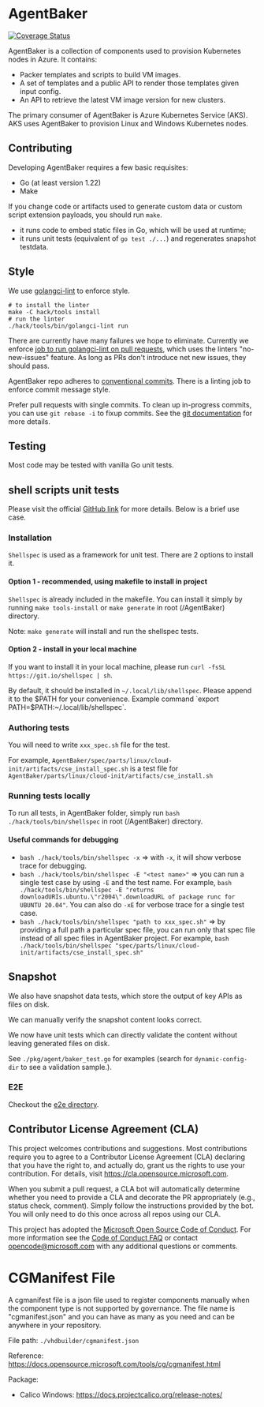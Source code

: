 # AgentBaker

[![Coverage Status](https://coveralls.io/repos/github/Azure/AgentBaker/badge.svg?branch=master)](https://coveralls.io/github/Azure/AgentBaker?branch=master)

AgentBaker is a collection of components used to provision Kubernetes nodes in Azure. It contains:

- Packer templates and scripts to build VM images.
- A set of templates and a public API to render those templates given input config.
- An API to retrieve the latest VM image version for new clusters.

The primary consumer of AgentBaker is Azure Kubernetes Service (AKS). AKS uses AgentBaker to provision Linux and Windows Kubernetes nodes.

## Contributing

Developing AgentBaker requires a few basic requisites:

- Go (at least version 1.22)
- Make

If you change code or artifacts used to generate custom data or custom script extension payloads, you should run `make`. 
- it runs code to embed static files in Go, which will be used at runtime;
- it runs unit tests (equivalent of `go test ./...`) and regenerates snapshot testdata.

## Style

We use [golangci-lint](https://golangci-lint.run/) to enforce style.

```shell
# to install the linter
make -C hack/tools install
# run the linter
./hack/tools/bin/golangci-lint run
```

There are currently have many failures we hope to eliminate. Currently we enforce  [job to run golangci-lint on pull requests](), which uses the linters "no-new-issues" feature. As long as PRs don't introduce net new issues, they should pass.

AgentBaker repo adheres to [conventional commits](https://www.conventionalcommits.org/en/v1.0.0/). There is a linting job to enforce commit message style. 

Prefer pull requests with single commits. To clean up in-progress commits, you can use `git rebase -i` to fixup commits. See the [git documentation](https://git-scm.com/book/en/v2/Git-Tools-Rewriting-History#_squashing) for more details.

## Testing

Most code may be tested with vanilla Go unit tests.

## shell scripts unit tests

Please visit the official [GitHub link](https://github.com/shellspec/shellspec) for more details. Below is a brief use case.

### Installation 

`Shellspec` is used as a framework for unit test. There are 2 options to install it.

#### Option 1 - recommended, using makefile to install in project
`Shellspec` is already included in the makefile. You can install it simply by running `make tools-install` or `make generate` in root (/AgentBaker) directory. 

Note: `make generate` will install and run the shellspec tests.

#### Option 2 - install in your local machine
If you want to install it in your local machine, please run `curl -fsSL https://git.io/shellspec | sh`.

By default, it should be installed in `~/.local/lib/shellspec`. Please append it to the $PATH for your convenience. Example command `export PATH=$PATH:~/.local/lib/shellspec`.

### Authoring tests

You will need to write `xxx_spec.sh` file for the test.

For example, `AgentBaker/spec/parts/linux/cloud-init/artifacts/cse_install_spec.sh` is a test file for `AgentBaker/parts/linux/cloud-init/artifacts/cse_install.sh`

### Running tests locally

To run all tests, in AgentBaker folder, simply run `bash ./hack/tools/bin/shellspec` in root (/AgentBaker) directory. 

#### Useful commands for debugging

- `bash ./hack/tools/bin/shellspec -x` => with `-x`, it will show verbose trace for debugging.
- `bash ./hack/tools/bin/shellspec -E "<test name>"` => you can run a single test case by using `-E` and the test name. For example, `bash ./hack/tools/bin/shellspec -E "returns downloadURIs.ubuntu.\"r2004\".downloadURL of package runc for UBUNTU 20.04"`. You can also do `-xE` for verbose trace for a single test case.
- `bash ./hack/tools/bin/shellspec "path to xxx_spec.sh"` => by providing a full path a particular spec file, you can run only that spec file instead of all spec files in AgentBaker project. 
For example, `bash ./hack/tools/bin/shellspec "spec/parts/linux/cloud-init/artifacts/cse_install_spec.sh"`


## Snapshot

We also have snapshot data tests, which store the output of key APIs as files on disk.

We can manually verify the snapshot content looks correct.

We now have unit tests which can directly validate the content without leaving generated files on disk.

See `./pkg/agent/baker_test.go` for examples (search for `dynamic-config-dir` to see a validation sample.).

### E2E

Checkout the [e2e directory](e2e/).

## Contributor License Agreement (CLA)

This project welcomes contributions and suggestions. Most contributions require you to agree to a
Contributor License Agreement (CLA) declaring that you have the right to, and actually do, grant us
the rights to use your contribution. For details, visit https://cla.opensource.microsoft.com.

When you submit a pull request, a CLA bot will automatically determine whether you need to provide
a CLA and decorate the PR appropriately (e.g., status check, comment). Simply follow the instructions
provided by the bot. You will only need to do this once across all repos using our CLA.

This project has adopted the [Microsoft Open Source Code of Conduct](https://opensource.microsoft.com/codeofconduct/).
For more information see the [Code of Conduct FAQ](https://opensource.microsoft.com/codeofconduct/faq/) or
contact [opencode@microsoft.com](mailto:opencode@microsoft.com) with any additional questions or comments.

# CGManifest File

A cgmanifest file is a json file used to register components manually when the component type is not supported by
governance. The file name is "cgmanifest.json" and you can have as many as you need and can be anywhere in your
repository.

File path: `./vhdbuilder/cgmanifest.json`

Reference: https://docs.opensource.microsoft.com/tools/cg/cgmanifest.html

Package:

- Calico Windows: https://docs.projectcalico.org/release-notes/
